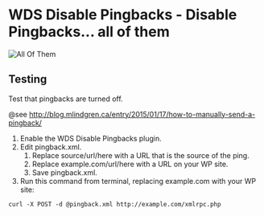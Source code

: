# WDS Disable Pingbacks - Disable Pingbacks... all of them

![All Of Them](http://2.bp.blogspot.com/-E69IWOMA6_4/Vl77X80i9UI/AAAAAAAAOn4/i1zzEdZPc9M/s640/Star-Wars-Wipe-Them-Out-All-of-Them-Emperor-Palpatine.gif)

## Testing

Test that pingbacks are turned off.

@see http://blog.mlindgren.ca/entry/2015/01/17/how-to-manually-send-a-pingback/

1. Enable the WDS Disable Pingbacks plugin.
1. Edit pingback.xml.
    1. Replace source/url/here with a URL that is the source of the ping.
    1. Replace example.com/url/here with a URL on your WP site.
    1. Save pingback.xml.
1. Run this command from terminal, replacing example.com with your WP site: 

`curl -X POST -d @pingback.xml http://example.com/xmlrpc.php`
